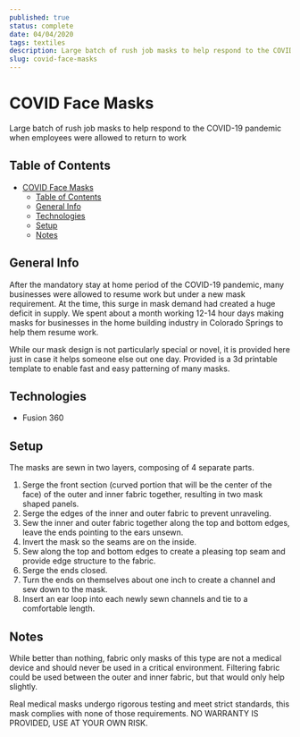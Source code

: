 ```yaml
---
published: true
status: complete
date: 04/04/2020
tags: textiles
description: Large batch of rush job masks to help respond to the COVID-19 pandemic when employees were allowed to return to work
slug: covid-face-masks
---
```

# COVID Face Masks
Large batch of rush job masks to help respond to the COVID-19 pandemic when employees were allowed to return to work

## Table of Contents
- [COVID Face Masks](#covid-face-masks)
  - [Table of Contents](#table-of-contents)
  - [General Info](#general-info)
  - [Technologies](#technologies)
  - [Setup](#setup)
  - [Notes](#notes)

## General Info
After the mandatory stay at home period of the COVID-19 pandemic, many businesses were allowed to resume work but under a new mask requirement. At the time, this surge in mask demand had created a huge deficit in supply. We spent about a month working 12-14 hour days making masks for businesses in the home building industry in Colorado Springs to help them resume work.

While our mask design is not particularly special or novel, it is provided here just in case it helps someone else out one day. Provided is a 3d printable template to enable fast and easy patterning of many masks.

## Technologies
- Fusion 360

## Setup
The masks are sewn in two layers, composing of 4 separate parts.

1. Serge the front section (curved portion that will be the center of the face) of the outer and inner fabric together, resulting in two mask shaped panels.
2. Serge the edges of the inner and outer fabric to prevent unraveling.
3. Sew the inner and outer fabric together along the top and bottom edges, leave the ends pointing to the ears unsewn.
4. Invert the mask so the seams are on the inside.
5. Sew along the top and bottom edges to create a pleasing top seam and provide edge structure to the fabric.
5. Serge the ends closed.
6. Turn the ends on themselves about one inch to create a channel and sew down to the mask.
7. Insert an ear loop into each newly sewn channels and tie to a comfortable length.

## Notes
While better than nothing, fabric only masks of this type are not a medical device and should never be used in a critical environment. Filtering fabric could be used between the outer and inner fabric, but that would only help slightly.

Real medical masks undergo rigorous testing and meet strict standards, this mask complies with none of those requirements. NO WARRANTY IS PROVIDED, USE AT YOUR OWN RISK.